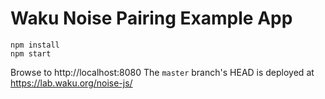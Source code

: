 # Waku Noise Pairing Example App

```
npm install
npm start
```
Browse to http://localhost:8080
The `master` branch's HEAD is deployed at https://lab.waku.org/noise-js/
